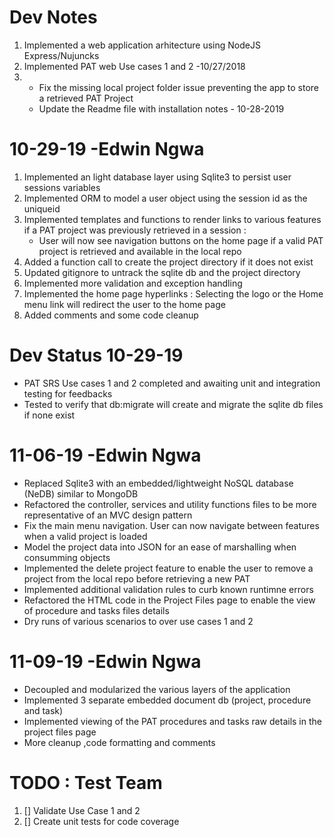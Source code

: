  # Dev Notes
1.  Implemented  a web application arhitecture using NodeJS Express/Nujuncks
2.  Implemented PAT web Use cases 1 and 2 -10/27/2018
3.  - Fix the missing local project folder issue preventing the app to store a retrieved PAT Project
    - Update the Readme file with installation notes - 10-28-2019

# 10-29-19 -Edwin Ngwa
1. Implemented an light database layer using Sqlite3 to persist user sessions variables
2. Implemented ORM to model a user object using the session id as the uniqueid
3. Implemented templates and functions to render links to various features if a PAT project was previously retrieved in a session :
   -  User will now see navigation buttons on the home page if a valid PAT project is retrieved and available in the local repo
4. Added a function call to create the project directory if it does not exist
5. Updated gitignore to untrack the sqlite db and the project directory
7. Implemented more validation and  exception handling
8. Implemented the home page hyperlinks : Selecting the logo or the Home menu link  will redirect the user to the home page
6. Added comments and some code cleanup


# Dev Status 10-29-19
- PAT SRS Use cases 1 and 2 completed and awaiting unit and integration testing for feedbacks
- Tested to verify that db:migrate will create and migrate the sqlite db files if none exist

# 11-06-19 -Edwin Ngwa

- Replaced Sqlite3 with an embedded/lightweight NoSQL database (NeDB) similar to MongoDB
- Refactored the controller, services and utility functions files to be more representative of an MVC design pattern
- Fix the main menu navigation. User can now navigate between features when a valid project is loaded
- Model the project data into JSON for an ease of marshalling when consumming objects
- Implemented the delete project feature to enable the user to remove a project from the local repo before retrieving a new PAT
- Implemented additional validation rules to curb known runtimne errors
- Refactored the HTML code in the Project Files page to enable the view of procedure and tasks files details
- Dry runs of various scenarios to over use cases 1 and 2

# 11-09-19 -Edwin Ngwa

- Decoupled and modularized the various layers of the application   
- Implemented 3 separate embedded document db (project, procedure and task) 
- Implemented viewing of the PAT procedures and tasks raw details in the project files page
- More cleanup ,code formatting and comments  
# TODO : Test Team

1. [] Validate Use Case 1 and 2
2. [] Create unit tests for code coverage
